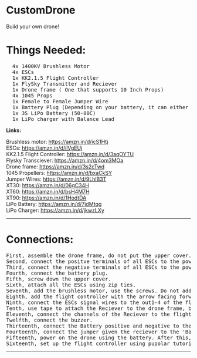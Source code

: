 # CustomDrone

Build your own drone!


# Things Needed:
<pre>
  4x 1400KV Brushless Motor
  4x ESCs
  1x KK2.1.5 Flight Controller
  1x FlySky Transmitter and Reciever
  1x Drone frame ( One that supports 10 Inch Props)
  4x 1045 Props
  1x Female to Female Jumper Wire
  1x Battery Plug (Depending on your battery, it can either be XT30 or XT60 or XT90)
  1x 3S LiPo Battery (50-80C)
  1x LiPo charger with Balance Lead
</pre>

**Links:**

Brushless motor: https://amzn.in/d/icS1Htj <br>
ESCs: https://amzn.in/d/ilVgEUj <br>
KK2.1.5 Flight Controller: https://amzn.in/d/3aqOYTU <br>
Flysky Transciever: https://amzn.in/d/4om3MOa <br>
Drone frame: https://amzn.in/d/3s2cTwd <br>
1045 Propellers: https://amzn.in/d/bxaCkSY <br>
Jumper Wires: https://amzn.in/d/9LhlB3T <br>
XT30: https://amzn.in/d/06gC34H <br>
XT60: https://amzn.in/d/bsH4M7H <br>
XT90: https://amzn.in/d/1HodtDA <br>
LiPo Battery: https://amzn.in/d/7jdMtqg <br>
LiPo Charger: https://amzn.in/d/jkwzLXy <br>

___________________________________________________________________________________________


# Connections:
<pre>First, assemble the drone frame, do not put the upper cover.
Second, connect the positve terminals of all ESCs to the power distribution board. 
Third, connect the negative terminals of all ESCs to the power distribution board.
Fourth, connect the battery plug.
Fifth, screw down the upper cover.
Sixth, attach all the ESCs using zip ties.
Seventh, add the brushless motor, use the screws. Do not add the propellers.
Eighth, add the flight controller with the arrow facing forward.
Ninth, connect the ESCs signal wires to the out1-4 of the flight controller.
Tenth, use tape to attach the Reciever to the drone frame, beside the controller.
Eleventh, connect the channels of the Reciever to the flight controller.
Twelfth, connect the buzzer.
Thirteenth, connect the Battery positive and negative to the 'Batt' terminals of the flight controller.
Fourteenth, connect the jumper given the reciever to the 'Bat' terminals.
Fifteenth, power on the drone using the battery. After this, turn on the reciever while pressing the binding button.
Sixteenth, set up the flight controller using pupolar tutorials from youtube. (It is easier to do with a video guide)</pre>

______________________________________________________________________________________________________

